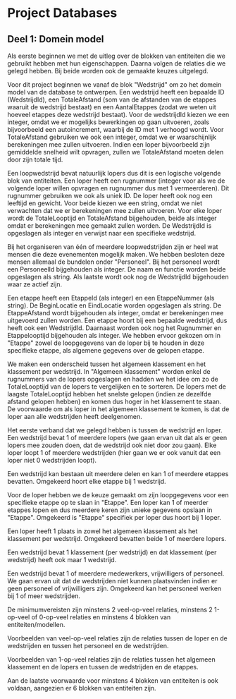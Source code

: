 # Project Databases
## Deel 1: Domein model
Als eerste beginnen we met de uitleg over de blokken van entiteiten die we gebruikt hebben met hun eigenschappen. Daarna volgen de relaties die we gelegd hebben. Bij beide worden ook de gemaakte keuzes uitgelegd. 

Voor dit project beginnen we vanaf de blok "Wedstrijd" om zo het domein model van de database te ontwerpen. Een wedstrijd heeft een bepaalde ID (WedstrijdId), een TotaleAfstand (som van de afstanden van de etappes waaruit de wedstrijd bestaat) en een AantalEtappes (zodat we weten uit hoeveel etappes deze wedstrijd bestaat). Voor de wedstrijdId kiezen we een integer, omdat we er mogelijks bewerkingen op gaan uitvoeren, zoals bijvoorbeeld een autoincrement, waarbij de ID met 1 verhoogd wordt. Voor TotaleAfstand gebruiken we ook een integer, omdat we er waarschijnlijk berekeningen mee zullen uitvoeren. Indien een loper bijvoorbeeld zijn gemiddelde snelheid wilt opvragen, zullen we TotaleAfstand moeten delen door zijn totale tijd. 

Een loopwedstrijd bevat natuurlijk lopers dus dit is een logische volgende blok van entiteiten. Een loper heeft een rugnummer (integer voor als we de volgende loper willen opvragen en rugnummer dus met 1 vermeerderen). Dit rugnummer gebruiken we ook als uniek ID. De loper heeft ook nog een leeftijd en gewicht. Voor beide kiezen we een string, omdat we niet verwachten dat we er berekeningen mee zullen uitvoeren. Voor elke loper wordt de TotaleLooptijd en TotaleAfstand bijgehouden, beide als integer omdat er berekeningen mee gemaakt zullen worden. De WedstrijdId is opgeslagen als integer en verwijst naar een specifieke wedstrijd.

Bij het organiseren van één of meerdere loopwedstrijden zijn er heel wat mensen die deze evenementen mogelijk maken. We hebben besloten deze mensen allemaal de bundelen onder "Personeel". Bij het personeel wordt een PersoneelId bijgehouden als integer. De naam en functie worden beide opgeslagen als string. Als laatste wordt ook nog de WedstrijdId bijgehouden waar ze actief zijn. 

Een etappe heeft een EtappeId (als integer) en een EtappeNummer (als string). De BeginLocatie en EindLocatie worden opgeslagen als string. De EtappeAfstand wordt bijgehouden als integer, omdat er berekeningen mee uitgevoerd zullen worden. Een etappe hoort bij een bepaalde wedstrijd, dus heeft ook een WedstrijdId. Daarnaast worden ook nog het Rugnummer en Etappelooptijd bijgehouden als integer. We hebben ervoor gekozen om in "Etappe" zowel de loopgegevens van de loper bij te houden in deze specifieke etappe, als algemene gegevens over de gelopen etappe. 

We maken een onderscheid tussen het algemeen klassement en het klassement per wedstrijd. In "Algemeen klassement" worden enkel de rugnummers van de lopers opgeslagen en hadden we het idee om zo de TotaleLooptijd van de lopers te vergelijken en te sorteren. De lopers met de laagste TotaleLooptijd hebben het snelste gelopen (indien ze dezelfde afstand gelopen hebben) en komen dus hoger in het klassement te staan. De voorwaarde om als loper in het algemeen klassement te komen, is dat de loper aan alle wedstrijden heeft deelgenomen. 

Het eerste verband dat we gelegd hebben is tussen de wedstrijd en loper. Een wedstrijd bevat 1 of meerdere lopers (we gaan ervan uit dat als er geen lopers mee zouden doen, dat de wedstrijd ook niet door zou gaan). Elke loper loopt 1 of meerdere wedstrijden (hier gaan we er ook vanuit dat een loper niet 0 wedstrijden loopt). 

Een wedstrijd kan bestaan uit meerdere delen en kan 1 of meerdere etappes bevatten. Omgekeerd hoort elke etappe bij 1 wedstrijd. 

Voor de loper hebben we de keuze gemaakt om zijn loopgegevens voor een specifieke etappe op te slaan in "Etappe". Een loper kan 1 of meerder etappes lopen en dus meerdere keren zijn unieke gegevens opslaan in "Etappe". Omgekeerd is "Etappe" specifiek per loper dus hoort bij 1 loper. 

Een loper heeft 1 plaats in zowel het algemeen klassement als het klassement per wedstrijd. Omgekeerd bevatten beide 1 of meerdere lopers. 

Een wedstrijd bevat 1 klassement (per wedstrijd) en dat klassement (per wedstrijd) heeft ook maar 1 wedstrijd. 

Een wedstrijd bevat 1 of meerdere medewerkers, vrijwilligers of personeel. We gaan ervan uit dat de wedstrijden niet kunnen plaatsvinden indien er geen personeel of vrijwilligers zijn. Omgekeerd kan het personeel werken bij 1 of meer wedstrijden. 

De minimumvereisten zijn minstens 2 veel-op-veel relaties, minstens 2 1-op-veel of 0-op-veel relaties en minstens 4 blokken van entiteiten/modellen. 

Voorbeelden van veel-op-veel relaties zijn de relaties tussen de loper en de wedstrijden en tussen het personeel en de wedstrijden. 

Voorbeelden van 1-op-veel relaties zijn de relaties tussen het algemeen klassement en de lopers en tussen de wedstrijden en de etappes.

Aan de laatste voorwaarde voor minstens 4 blokken van entiteiten is ook voldaan, aangezien er 6 blokken van entiteiten zijn.
